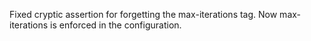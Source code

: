 Fixed cryptic assertion for forgetting the max-iterations tag. Now max-iterations is enforced in the configuration. 
